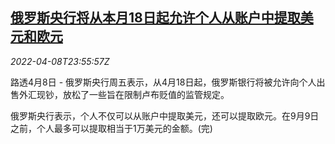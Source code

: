 <!--1649462463000-->
[俄罗斯央行将从本月18日起允许个人从账户中提取美元和欧元](https://cn.reuters.com/article/russia-cenbank-dollar-euro-0408-fri-idCNKCS2M0289)
------

<div><i>2022-04-08T23:55:57Z</i></div><p>路透4月8日 - 俄罗斯央行周五表示，从4月18日起，俄罗斯银行将被允许向个人出售外汇现钞，放松了一些旨在限制卢布贬值的监管规定。</p><p>俄罗斯央行表示，个人不仅可以从账户中提取美元，还可以提取欧元。在9月9日之前，个人最多可以提取相当于1万美元的金额。(完)</p>

